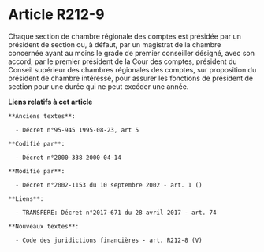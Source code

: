 # Article R212-9

Chaque section de chambre régionale des comptes est présidée par un président de section ou, à défaut, par un magistrat de la
chambre concernée ayant au moins le grade de premier conseiller désigné, avec son accord, par le premier président de la Cour
des comptes, président du Conseil supérieur des chambres régionales des comptes, sur proposition du président de chambre
intéressé, pour assurer les fonctions de président de section pour une durée qui ne peut excéder une année.

**Liens relatifs à cet article**

	**Anciens textes**:

	  - Décret n°95-945 1995-08-23, art 5

	**Codifié par**:

	  - Décret n°2000-338 2000-04-14

	**Modifié par**:

	  - Décret n°2002-1153 du 10 septembre 2002 - art. 1 ()

	**Liens**:

	  - TRANSFERE: Décret n°2017-671 du 28 avril 2017 - art. 74

	**Nouveaux textes**:

	  - Code des juridictions financières - art. R212-8 (V)
